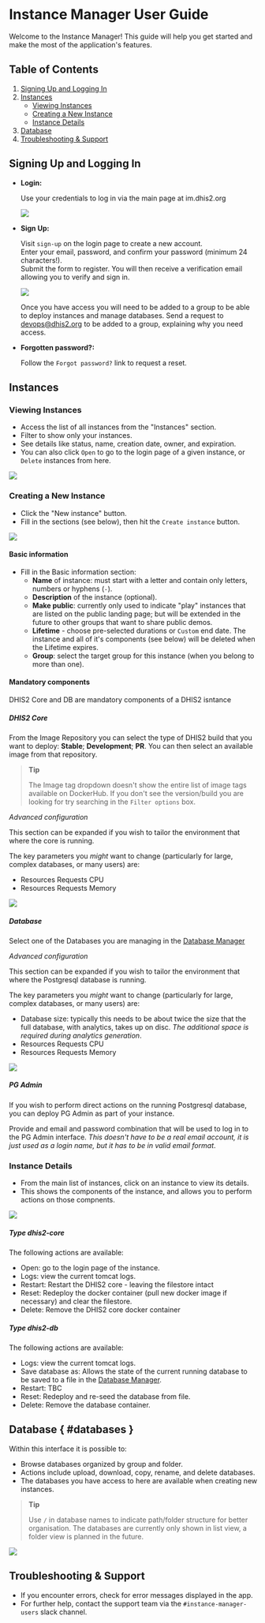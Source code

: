 # Instance Manager User Guide

Welcome to the Instance Manager! This guide will help you get started and make the most of the application's features.

## Table of Contents

1. [Signing Up and Logging In](#signing-up-and-logging-in)
2. [Instances](#instances)
    - [Viewing Instances](#viewing-instances)
    - [Creating a New Instance](#creating-a-new-instance)
    - [Instance Details](#instance-details)
3. [Database](#databases)
4. [Troubleshooting & Support](#troubleshooting--support)

## Signing Up and Logging In

- **Login:**

    Use your credentials to log in via the main page at im.dhis2.org

    ![](resources/images/login.png)

- **Sign Up:**

    Visit `sign-up` on the login page to create a new account.  
     Enter your email, password, and confirm your password (minimum 24 characters!).  
     Submit the form to register. You will then receive a verification email allowing you to verify and sign in.

    ![](resources/images/im_signup.png)

    Once you have access you will need to be added to a group to be able to deploy instances and manage databases. Send a request to devops@dhis2.org to be added to a group, explaining why you need access.

- **Forgotten password?:**

    Follow the `Forgot password?` link to request a reset.

## Instances

### Viewing Instances

- Access the list of all instances from the "Instances" section.
- Filter to show only your instances.
- See details like status, name, creation date, owner, and expiration.
- You can also click `Open` to go to the login page of a given instance, or `Delete` instances from here.

![](resources/images/instances.png)

### Creating a New Instance

- Click the "New instance" button.
- Fill in the sections (see below), then hit the `Create instance` button.

![](resources/images/create_instance.png)

#### Basic information

- Fill in the Basic information section:
    - **Name** of instance: must start with a letter and contain only letters, numbers or hyphens (`-`).
    - **Description** of the instance (optional).
    - **Make public**: currently only used to indicate "play" instances that are listed on the public landing page; but will be extended in the future to other groups that want to share public demos.
    - **Lifetime** - choose pre-selected durations or `Custom` end date. The instance and all of it's components (see below) will be deleted when the Lifetime expires.
    - **Group**: select the target group for this instance (when you belong to more than one).

#### Mandatory components

DHIS2 Core and DB are mandatory components of a DHIS2 isntance

##### DHIS2 Core

From the Image Repository you can select the type of DHIS2 build that you want to deploy: **Stable**; **Development**; **PR**.
You can then select an available image from that repository.

> **Tip**
>
> The Image tag dropdown doesn't show the entire list of image tags available on DockerHub. If you don't see the version/build you are looking for try searching in the `Filter options` box.

_Advanced configuration_

This section can be expanded if you wish to tailor the environment that where the core is running.

The key parameters you _might_ want to change (particularly for large, complex databases, or many users) are:

- Resources Requests CPU
- Resources Requests Memory

![](resources/images/core_advanced.png)

##### Database

Select one of the Databases you are managing in the [Database Manager](#databases)

_Advanced configuration_

This section can be expanded if you wish to tailor the environment that where the Postgresql database is running.

The key parameters you _might_ want to change (particularly for large, complex databases, or many users) are:

- Database size: typically this needs to be about twice the size that the full database, with analytics, takes up on disc. _The additional space is required during analytics generation_.
- Resources Requests CPU
- Resources Requests Memory

![](resources/images/postgres_advanced.png)

##### PG Admin

If you wish to perform direct actions on the running Postgresql database, you can deploy PG Admin as part of your instance.

Provide and email and password combination that will be used to log in to the PG Admin interface. _This doesn't have to be a real email account, it is just used as a login name, but it has to be in valid email format_.

### Instance Details

- From the main list of instances, click on an instance to view its details.
- This shows the components of the instance, and allows you to perform actions on those compnents.

![](resources/images/instance_details.png)

##### Type dhis2-core

The following actions are available:

- Open: go to the login page of the instance.
- Logs: view the current tomcat logs.
- Restart: Restart the DHIS2 core - leaving the filestore intact
- Reset: Redeploy the docker container (pull new docker image if necessary) and clear the filestore.
- Delete: Remove the DHIS2 core docker container

##### Type dhis2-db

The following actions are available:

- Logs: view the current tomcat logs.
- Save database as: Allows the state of the current running database to be saved to a file in the [Database Manager](#databases).
- Restart: TBC
- Reset: Redeploy and re-seed the database from file.
- Delete: Remove the database container.

## Database { #databases }

Within this interface it is possible to:

- Browse databases organized by group and folder.
- Actions include upload, download, copy, rename, and delete databases.
- The databases you have access to here are available when creating new instances.

> **Tip**
>
> Use `/` in database names to indicate path/folder structure for better organisation. The databases are currently only shown in list view, a folder view is planned in the future.

![](resources/images/databases.png)

## Troubleshooting & Support

- If you encounter errors, check for error messages displayed in the app.
- For further help, contact the support team via the `#instance-manager-users` slack channel.
